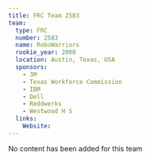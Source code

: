 ```yaml
---
title: FRC Team 2583
team:
  type: FRC
  number: 2583
  name: RoboWarriors
  rookie_year: 2008
  location: Austin, Texas, USA
  sponsors:
    - 3M
    - Texas Workforce Commission
    - IBM
    - Dell
    - Reddwerks
    - Westwood H S
  links:
    Website: 
---
```

No content has been added for this team